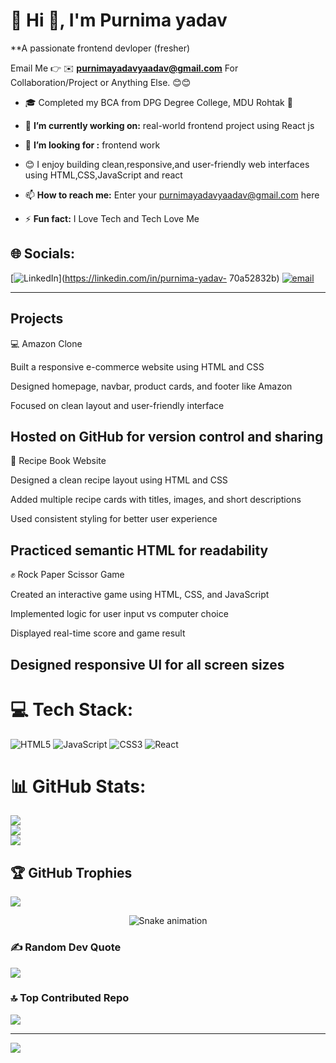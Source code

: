 # 💫 Hi 👋, I'm Purnima yadav
**A passionate frontend devloper (fresher)

Email Me 👉 ✉️ **purnimayadavyaadav@gmail.com** For Collaboration/Project or Anything Else. 😊😊
- 🎓 Completed my BCA from DPG Degree College, MDU Rohtak 🏫
- 🔭 **I’m currently working on:** real-world frontend project using React js
- 🤔 **I’m looking for :** frontend work
- 😊 I enjoy building clean,responsive,and user-friendly web interfaces using HTML,CSS,JavaScript and react
- 📫 **How to reach me:** Enter your purnimayadavyaadav@gmail.com here
  


- ⚡ **Fun fact:** I Love Tech and Tech Love Me
## 🌐 Socials:
[![LinkedIn](https://img.shields.io/badge/LinkedIn-%230077B5.svg?logo=linkedin&logoColor=white)](https://linkedin.com/in/purnima-yadav-
70a52832b) [![email](https://img.shields.io/badge/Email-D14836?logo=gmail&logoColor=white)](mailto:purnimayadavyaadav@gmail.com) 

---
## Projects

💻 Amazon Clone

Built a responsive e-commerce website using HTML and CSS

Designed homepage, navbar, product cards, and footer like Amazon

Focused on clean layout and user-friendly interface

Hosted on GitHub for version control and sharing
---
📖 Recipe Book Website

Designed a clean recipe layout using HTML and CSS

Added multiple recipe cards with titles, images, and short descriptions

Used consistent styling for better user experience

Practiced semantic HTML for readability
---
✊ Rock Paper Scissor Game

Created an interactive game using HTML, CSS, and JavaScript

Implemented logic for user input vs computer choice

Displayed real-time score and game result

Designed responsive UI for all screen sizes
---

# 💻 Tech Stack:
![HTML5](https://img.shields.io/badge/html5-%23E34F26.svg?style=for-the-badge&logo=html5&logoColor=white) ![JavaScript](https://img.shields.io/badge/javascript-%23323330.svg?style=for-the-badge&logo=javascript&logoColor=%23F7DF1E) ![CSS3](https://img.shields.io/badge/css3-%231572B6.svg?style=for-the-badge&logo=css3&logoColor=white) ![React](https://img.shields.io/badge/react-%2320232a.svg?style=for-the-badge&logo=react&logoColor=%2361DAFB)
# 📊 GitHub Stats:
![](https://github-readme-stats.vercel.app/api?username=shaluyadav1231&theme=dark&hide_border=false&include_all_commits=true&count_private=false)<br/>
![](https://nirzak-streak-stats.vercel.app/?user=shaluyadav1231&theme=dark&hide_border=false)<br/>
![](https://github-readme-stats.vercel.app/api/top-langs/?username=shaluyadav1231&theme=dark&hide_border=false&include_all_commits=true&count_private=false&layout=compact)

## 🏆 GitHub Trophies
![](https://github-profile-trophy.vercel.app/?username=shaluyadav1231&theme=radical&no-frame=false&no-bg=true&margin-w=4)

<!-- Snake Game Repo View -->

<div align="center">
  <img src="https://profile-readme-generator.com/assets/snake.svg" alt="Snake animation" />
</div>

### ✍️ Random Dev Quote
![](https://quotes-github-readme.vercel.app/api?type=horizontal&theme=radical)

### 🔝 Top Contributed Repo
![](https://github-contributor-stats.vercel.app/api?username=shaluyadav1231&limit=5&theme=dark&combine_all_yearly_contributions=true)

---
[![](https://visitcount.itsvg.in/api?id=shaluyadav1231&icon=0&color=0)](https://visitcount.itsvg.in)

<!-- Proudly created with GPRM ( https://gprm.itsvg.in ) -->
